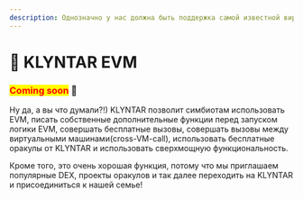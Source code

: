 ```yaml
---
description: Однозначно у нас должна быть поддержка самой известной виртуальной машины
---
```


# 🔮 KLYNTAR EVM

### <mark style="color:red;">**Coming soon**</mark> 👻

Ну да, а вы что думали?!) KLYNTAR позволит симбиотам использовать EVM, писать собственные дополнительные функции перед запуском логики EVM, совершать бесплатные вызовы, совершать вызовы между виртуальными машинами(cross-VM-call), использовать бесплатные оракулы от KLYNTAR и использовать сверхмощную функциональность.

Кроме того, это очень хорошая функция, потому что мы приглашаем популярные DEX, проекты оракулов и так далее переходить на KLYNTAR и присоединиться к нашей семье!
